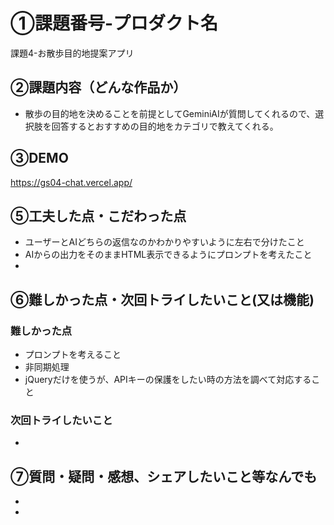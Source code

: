 # ①課題番号-プロダクト名

課題4-お散歩目的地提案アプリ

## ②課題内容（どんな作品か）

- 散歩の目的地を決めることを前提としてGeminiAIが質問してくれるので、選択肢を回答するとおすすめの目的地をカテゴリで教えてくれる。

## ③DEMO
https://gs04-chat.vercel.app/

## ⑤工夫した点・こだわった点

- ユーザーとAIどちらの返信なのかわかりやすいように左右で分けたこと
- AIからの出力をそのままHTML表示できるようにプロンプトを考えたこと
- 

## ⑥難しかった点・次回トライしたいこと(又は機能)

### 難しかった点
- プロンプトを考えること
- 非同期処理
- jQueryだけを使うが、APIキーの保護をしたい時の方法を調べて対応すること 

### 次回トライしたいこと
- 


## ⑦質問・疑問・感想、シェアしたいこと等なんでも
 - 
 - 